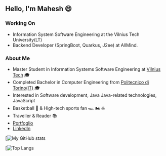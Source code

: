 ## Hello, I'm Mahesh 😄

### Working On
- Information System Software Engineering at the Vilnius Tech University(LT)
- Backend Developer (SpringBoot, Quarkus, J2ee) at AllMind.
### About Me
- Master Student in Information Systems Software Engineering at [Vilnius Tech](https://vilniustech.lt/) 🎓
- Completed Bachelor in Computer Engineering from [Politecnico di Torino(IT)](https://www.polito.it/en) 🎓
- Interested in Software development, Java Java-related technologies, JavaScript
- Basketball 🏀 & High-tech sports fan 🏎️ 🏍️ ⛵
- Traveller & Reader 📚
- [Portfoglio](https://www.crio.do/learn/portfolio/maheshkumarpratihar/)
- [LinkedIn](https://www.linkedin.com/in/MaheshKumarPratihar/)

[![My GitHub stats](https://github-readme-stats.vercel.app/api?username=MaheshKumarPratihar&theme=radical&show_icons=true&hide_border=true&count_private=true)

[![Top Langs](https://github-readme-stats.vercel.app/api/top-langs/?username=MaheshKumarPratihar&theme=radical&show_icons=true&hide_border=true&layout=compact)

  
<!--
**MaheshKumarPratihar/MaheshKumarPratihar** is a ✨ _special_ ✨ repository because its `README.md` (this file) appears on your GitHub profile.

Here are some ideas to get you started:

- 🔭 I’m currently working on ...
- 🌱 I’m currently learning ...
- 👯 I’m looking to collaborate on ...
- 🤔 I’m looking for help with ...
- 💬 Ask me about ...
- 📫 How to reach me: ...
- 😄 Pronouns: ...
- ⚡ Fun fact: ...
-->
